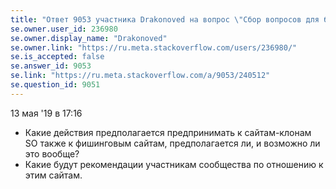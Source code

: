 ```yaml
---
title: "Ответ 9053 участника Drakonoved на вопрос \"Сбор вопросов для будущих кандидатов...\""
se.owner.user_id: 236980
se.owner.display_name: "Drakonoved"
se.owner.link: "https://ru.meta.stackoverflow.com/users/236980/"
se.is_accepted: false
se.answer_id: 9053
se.link: "https://ru.meta.stackoverflow.com/a/9053/240512"
se.question_id: 9051
---
```


13 мая '19 в 17:16

- Какие действия предполагается предпринимать к сайтам-клонам SO также к фишинговым сайтам, предполагается ли, и возможно ли это вообще?
- Какие будут рекомендации участникам сообщества по отношению к этим сайтам.
